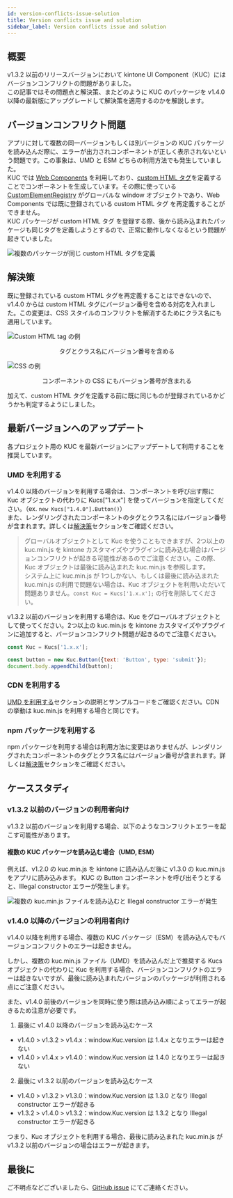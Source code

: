 ```yaml
---
id: version-conflicts-issue-solution
title: Version conflicts issue and solution
sidebar_label: Version conflicts issue and solution
---
```


## 概要

v1.3.2 以前のリリースバージョンにおいて kintone UI Component（KUC）にはバージョンコンフリクトの問題がありました。<br/>
この記事ではその問題点と解決策、またどのように KUC のパッケージを v1.4.0 以降の最新版にアップグレードして解決策を適用するのかを解説します。

## バージョンコンフリクト問題

アプリに対して複数の同一バージョンもしくは別バージョンの KUC パッケージを読み込んだ際に、エラーが出力されコンポーネントが正しく表示されないという問題です。この事象は、UMD と ESM どちらの利用方法でも発生していました。<br/>
KUC では [Web Components](https://developer.mozilla.org/ja/docs/Web/Web_Components) を利用しており、[custom HTML タグ](https://developer.mozilla.org/ja/docs/Web/Web_Components/Using_custom_elements)を定義することでコンポーネントを生成しています。その際に使っている [CustomElementRegistry](https://developer.mozilla.org/ja/docs/Web/API/CustomElementRegistry) がグローバルな window オブジェクトであり、Web Components では既に登録されている custom HTML タグ を再定義することができません。<br/>
KUC パッケージが custom HTML タグ を登録する際、後から読み込まれたパッケージも同じタグを定義しようとするので、正常に動作しなくなるという問題が起きていました。

![複数のパッケージが同じ custom HTML タグを定義](/img/version-conflict-diagram.jpeg)

## 解決策

既に登録されている custom HTML タグを再定義することはできないので、v1.4.0 からは custom HTML タグにバージョン番号を含める対応を入れました。この変更は、CSS スタイルのコンフリクトを解消するためにクラス名にも適用しています。

![Custom HTML tag の例](/img/version-conflict-html-tag.png)
<center>タグとクラス名にバージョン番号を含める</center>

![CSS の例](/img/version-conflict-css.png)
<center>コンポーネントの CSS にもバージョン番号が含まれる</center>

加えて、custom HTML タグを定義する前に既に同じものが登録されているかどうかも判定するようにしました。

## 最新バージョンへのアップデート

各プロジェクト用の KUC を最新バージョンにアップデートして利用することを推奨しています。

### UMD を利用する

v1.4.0 以降のバージョンを利用する場合は、コンポーネントを呼び出す際に Kuc オブジェクトの代わりに Kucs["1.x.x"] を使ってバージョンを指定してください。（ex. `new Kucs["1.4.0"].Button()`）<br/>
また、レンダリングされたコンポーネントのタグとクラス名にはバージョン番号が含まれます。詳しくは[解決策](#解決策)セクションをご確認ください。

> グローバルオブジェクトとして Kuc を使うこともできますが、2つ以上の kuc.min.js を kintone カスタマイズやプラグインに読み込む場合はバージョンコンフリクトが起きる可能性があるのでご注意ください。この際、Kuc オブジェクトは最後に読み込まれた kuc.min.js を参照します。<br/>
> システム上に kuc.min.js が 1つしかない、もしくは最後に読み込まれた kuc.min.js の利用で問題ない場合は、Kuc オブジェクトを利用いただいて問題ありません。`const Kuc = Kucs['1.x.x'];` の行を削除してください。

v1.3.2 以前のバージョンを利用する場合は、Kuc をグローバルオブジェクトとして使ってください。2つ以上の kuc.min.js を kintone カスタマイズやプラグインに追加すると、バージョンコンフリクト問題が起きるのでご注意ください。

```javascript
const Kuc = Kucs['1.x.x'];

const button = new Kuc.Button({text: 'Button', type: 'submit'});
document.body.appendChild(button);
```

### CDN を利用する

[UMD を利用する](#umd-を利用する)セクションの説明とサンプルコードをご確認ください。CDN の挙動は kuc.min.js を利用する場合と同じです。

### npm パッケージを利用する

npm パッケージを利用する場合は利用方法に変更はありませんが、レンダリングされたコンポーネントのタグとクラス名にはバージョン番号が含まれます。詳しくは[解決策](#解決策)セクションをご確認ください。

## ケーススタディ

### v1.3.2 以前のバージョンの利用者向け

v1.3.2 以前のバージョンを利用する場合、以下のようなコンフリクトエラーを起こす可能性があります。

#### 複数の KUC パッケージを読み込む場合（UMD, ESM）

例えば、v1.2.0 の kuc.min.js を kintone に読み込んだ後に v1.3.0 の kuc.min.js をアプリに読み込みます。
KUC の Button コンポーネントを呼び出そうとすると、Illegal constructor エラーが発生します。

![複数の kuc.min.js ファイルを読み込むと Illegal constructor エラーが発生](/img/UMD_multi_files.jpeg)

### v1.4.0 以降のバージョンの利用者向け

v1.4.0 以降を利用する場合、複数の KUC パッケージ（ESM）を読み込んでもバージョンコンフリクトのエラーは起きません。

しかし、複数の kuc.min.js ファイル（UMD）を読み込んだ上で推奨する Kucs オブジェクトの代わりに Kuc を利用する場合、バージョンコンフリクトのエラーは起きないですが、最後に読み込まれたバージョンのパッケージが利用される点にご注意ください。

また、v1.4.0 前後のバージョンを同時に使う際は読み込み順によってエラーが起きるため注意が必要です。

1. 最後に v1.4.0 以降のバージョンを読み込むケース
- v1.4.0 > v1.3.2 > v1.4.x：window.Kuc.version は 1.4.x となりエラーは起きない
- v1.4.0 > v1.4.x > v1.4.0：window.Kuc.version は 1.4.0 となりエラーは起きない

2. 最後に v1.3.2 以前のバージョンを読み込むケース
- v1.4.0 > v1.3.2 > v1.3.0：window.Kuc.version は 1.3.0 となり Illegal constructor エラーが起きる
- v1.3.2 > v1.4.0 > v1.3.2：window.Kuc.version は 1.3.2 となり Illegal constructor エラーが起きる

つまり、Kuc オブジェクトを利用する場合、最後に読み込まれた kuc.min.js が v1.3.2 以前のバージョンの場合はエラーが起きます。

## 最後に
ご不明点などございましたら、[GitHub issue](https://github.com/kintone-labs/kintone-ui-component/issues/new/choose) にてご連絡ください。
